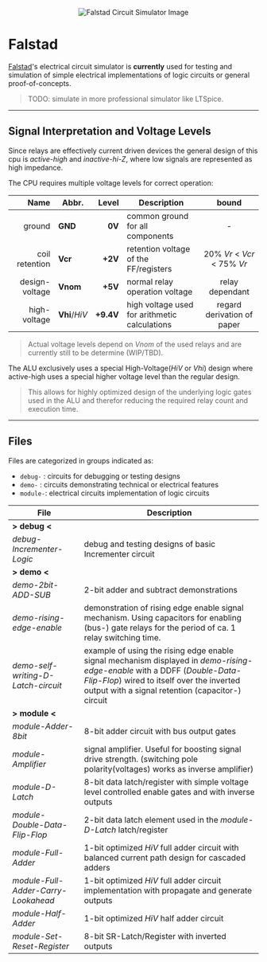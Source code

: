 <p align="center" width="100%">
    <img src="https://i.ytimg.com/vi/pGDA6ch8twc/maxresdefault.jpg" alt="Falstad Circuit Simulator Image"/>
</p>

# Falstad

[Falstad](https://www.falstad.com/circuit/)'s electrical circuit simulator is **currently** used for testing and simulation of simple electrical implementations of logic circuits or general proof-of-concepts.

> TODO: simulate in more professional simulator like LTSpice.

---
## Signal Interpretation and Voltage Levels
Since relays are effectively current driven devices the general design of this cpu is *active-high* and *inactive-hi-Z*, where low signals are represented as high impedance.

The CPU requires multiple voltage levels for correct operation:

| Name | Abbr. | Level | Description | bound |
|-----:|--------------|------:|-------------|:-----:|
| ground         | **GND**  | **0V**    | common ground for all components | - |
| coil retention | **Vcr**  | **+2V**   | retention voltage of the FF/registers | 20% *Vr* < *Vcr* < 75% *Vr* |
| design-voltage | **Vnom** | **+5V**   | normal relay operation voltage | relay dependant |
| high-voltage   | **Vhi**/*HiV*  | **+9.4V** | high voltage used for arithmetic calculations | regard derivation of paper |

> Actual voltage levels depend on *Vnom* of the used relays and are currently still to be determine (WIP/TBD).

The ALU exclusively uses a special High-Voltage(*HiV* or *Vhi*) design where active-high uses a special higher voltage level than the regular design.
> This allows for highly optimized design of the underlying logic gates used in the ALU and therefor reducing the required relay count and execution time.

---
## Files
Files are categorized in groups indicated as:
- `debug-` : circuits for debugging or testing designs
- `demo-`  : circuits demonstrating technical or electrical features
- `module-`: electrical circuits implementation of logic circuits

| File | Description |
|------|-------------|
| **> debug <**                          | |
| _debug-Incrementer-Logic_              | debug and testing designs of basic Incrementer circuit |
| **> demo <**                           | |
| _demo-2bit-ADD-SUB_                    | 2-bit adder and subtract demonstrations | 
| _demo-rising-edge-enable_ | demonstration of rising edge enable signal mechanism. Using capacitors for enabling (bus-) gate relays for the period of ca. 1 relay switching time. | 
| _demo-self-writing-D-Latch-circuit_    | example of using the rising edge enable signal mechanism displayed in _demo-rising-edge-enable_ with a DDFF (_Double-Data-Flip-Flop_) wired to itself over the inverted output with a signal retention (capacitor-) circuit | 
| **> module <**                         | |
| _module-Adder-8bit_                    | 8-bit adder circuit with bus output gates | 
| _module-Amplifier_                     | signal amplifier. Useful for boosting signal drive strength. (switching pole polarity(voltages) works as inverse amplifier) | 
| _module-D-Latch_                       | 8-bit data latch/register with simple voltage level controlled enable gates and with inverse outputs | 
| _module-Double-Data-Flip-Flop_         | 2-bit data latch element used in the _module-D-Latch_ latch/register | 
| _module-Full-Adder_                    | 1-bit optimized *HiV* full adder circuit with balanced current path design for cascaded adders | 
| _module-Full-Adder-Carry-Lookahead_    | 1-bit optimized *HiV* full adder circuit implementation with propagate and generate outputs | 
| _module-Half-Adder_                    | 1-bit optimized *HiV* half adder circuit | 
| _module-Set-Reset-Register_            | 8-bit SR-Latch/Register with inverted outputs | 
